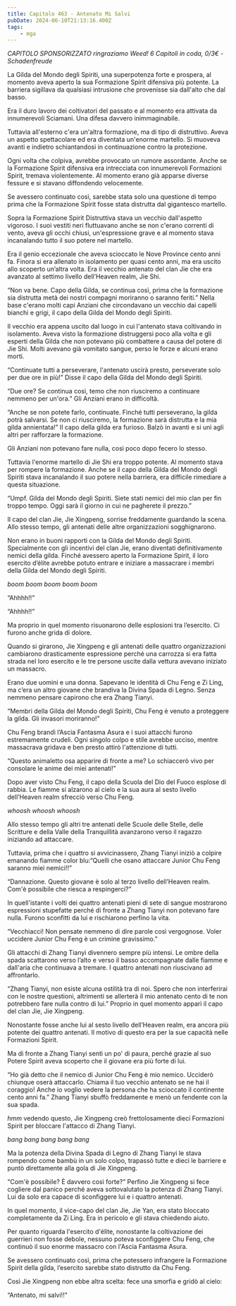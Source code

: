 ```yaml
---
title: Capitolo 463 - Antenato Mi Salvi
pubDate: 2024-06-10T21:13:16.400Z
tags:
    - mga
---
```



<em>CAPITOLO SPONSORIZZATO ringraziamo Weed!
6 Capitoli in coda, 0/3€</em><em>
-Schadenfreude</em>


La Gilda del Mondo degli Spiriti, una superpotenza forte e prospera, al momento aveva aperto la sua Formazione Spirit difensiva più potente. La barriera sigillava da qualsiasi intrusione che provenisse sia dall'alto che dal basso.


Era il duro lavoro dei coltivatori del passato e al momento era attivata da innumerevoli Sciamani. Una difesa davvero inimmaginabile.


Tuttavia all'esterno c'era un'altra formazione, ma di tipo di distruttivo. Aveva un aspetto spettacolare ed era diventata un'enorme martello. Si muoveva avanti e indietro schiantandosi in continuazione contro la protezione.


Ogni volta che colpiva, avrebbe provocato un rumore assordante. Anche se la Formazione Spirit difensiva era intrecciata con innumerevoli Formazioni Spirit, tremava violentemente. Al momento erano già apparse diverse fessure e si stavano diffondendo velocemente.


Se avessero continuato così, sarebbe stata solo una questione di tempo prima che la Formazione Spirit fosse stata distrutta dal gigantesco martello.


Sopra la Formazione Spirit Distruttiva stava un vecchio dall'aspetto vigoroso. I suoi vestiti neri fluttuavano anche se non c'erano correnti di vento, aveva gli occhi chiusi, un'espressione grave e al momento stava incanalando tutto il suo potere nel martello.


Era il genio eccezionale che aveva scioccato le Nove Province cento anni fa. Finora si era allenato in isolamento per quasi cento anni, ma era uscito allo scoperto un’altra volta. Era il vecchio antenato del clan Jie che era avanzato al settimo livello dell’Heaven realm, Jie Shi.


“Non va bene. Capo della Gilda, se continua così, prima che la formazione sia distrutta metà dei nostri compagni moriranno o saranno feriti.” Nella base c'erano molti capi Anziani che circondavano un vecchio dai capelli bianchi e grigi, il capo della Gilda del Mondo degli Spiriti.


Il vecchio era appena uscito dal luogo in cui l'antenato stava coltivando in isolamento. Aveva visto la formazione distruggersi poco alla volta e gli esperti della Gilda che non potevano più combattere a causa del potere di Jie Shi. Molti avevano già vomitato sangue, perso le forze e alcuni erano morti.


“Continuate tutti a perseverare, l'antenato uscirà presto, perseverate solo per due ore in più!” Disse il capo della Gilda del Mondo degli Spiriti.


“Due ore? Se continua così, temo che non riusciremo a continuare nemmeno per un'ora.” Gli Anziani erano in difficoltà.


“Anche se non potete farlo, continuate. Finché tutti perseverano, la gilda potrà salvarsi. Se non ci riusciremo, la formazione sarà distrutta e la mia gilda annientata!” Il capo della gilda era furioso. Balzò in avanti e si unì agli altri per rafforzare la formazione.


Gli Anziani non potevano fare nulla, così poco dopo fecero lo stesso.


Tuttavia l'enorme martello di Jie Shi era troppo potente. Al momento stava per rompere la formazione. Anche se il capo della Gilda del Mondo degli Spiriti stava incanalando il suo potere nella barriera, era difficile rimediare a questa situazione.


“Umpf. Gilda del Mondo degli Spiriti. Siete stati nemici del mio clan per fin troppo tempo. Oggi sarà il giorno in cui ne pagherete il prezzo.”


Il capo del clan Jie, Jie Xingpeng, sorrise freddamente guardando la scena. Allo stesso tempo, gli antenati delle altre organizzazioni sogghignarono.


Non erano in buoni rapporti con la Gilda del Mondo degli Spiriti. Specialmente con gli incentivi del clan Jie, erano diventati definitivamente nemici della gilda. Finché avessero aperto la Formazione Spirit, il loro esercito d’élite avrebbe potuto entrare e iniziare a massacrare i membri della Gilda del Mondo degli Spiriti.


*boom boom boom boom boom*


“Ahhhh!!”


“Ahhhh!!”


Ma proprio in quel momento risuonarono delle esplosioni tra l’esercito. Ci furono anche grida di dolore.


Quando si girarono, Jie Xingpeng e gli antenati delle quattro organizzazioni cambiarono drasticamente espressione perché una carrozza si era fatta strada nel loro esercito e le tre persone uscite dalla vettura avevano iniziato un massacro.


Erano due uomini e una donna. Sapevano le identità di Chu Feng e Zi Ling, ma c’era un altro giovane che brandiva la Divina Spada di Legno. Senza nemmeno pensare capirono che era Zhang Tianyi.


“Membri della Gilda del Mondo degli Spiriti, Chu Feng è venuto a proteggere la gilda. Gli invasori moriranno!”


Chu Feng brandì l’Ascia Fantasma Asura e i suoi attacchi furono estremamente crudeli. Ogni singolo colpo e stile avrebbe ucciso, mentre massacrava gridava e ben presto attirò l'attenzione di tutti.


“Questo animaletto osa apparire di fronte a me? Lo schiaccerò vivo per consolare le anime dei miei antenati!”


Dopo aver visto Chu Feng, il capo della Scuola del Dio del Fuoco esplose di rabbia. Le fiamme si alzarono al cielo e la sua aura al sesto livello dell’Heaven realm sfrecciò verso Chu Feng.


*whoosh whoosh whoosh*


Allo stesso tempo gli altri tre antenati delle Scuole delle Stelle, delle Scritture e della Valle della Tranquillità avanzarono verso il ragazzo iniziando ad attaccare.


Tuttavia, prima che i quattro si avvicinassero, Zhang Tianyi iniziò a colpire emanando fiamme color blu:“Quelli che osano attaccare Junior Chu Feng saranno miei nemici!!”


“Dannazione. Questo giovane è solo al terzo livello dell’Heaven realm. Com'è possibile che riesca a respingerci?”


In quell'istante i volti dei quattro antenati pieni di sete di sangue mostrarono espressioni stupefatte perché di fronte a Zhang Tianyi non potevano fare nulla.
Furono sconfitti da lui e rischiarono perfino la vita.


“Vecchiacci! Non pensate nemmeno di dire parole così vergognose. Voler uccidere Junior Chu Feng è un crimine gravissimo.”


Gli attacchi di Zhang Tianyi divennero sempre più intensi. Le ombre della spada scattarono verso l’alto e verso il basso accompagnate dalle fiamme e dall'aria che continuava a tremare. I quattro antenati non riuscivano ad affrontarlo.


“Zhang Tianyi, non esiste alcuna ostilità tra di noi. Spero che non interferirai con le nostre questioni, altrimenti se allerterà il mio antenato cento di te non potrebbero fare nulla contro di lui.” Proprio in quel momento apparì il capo del clan Jie, Jie Xingpeng.


Nonostante fosse anche lui al sesto livello dell’Heaven realm, era ancora più potente dei quattro antenati. Il motivo di questo era per la sue capacità nelle Formazioni Spirit.


Ma di fronte a Zhang Tianyi sentì un po' di paura, perché grazie al suo Potere Spirit aveva scoperto che il giovane era più forte di lui.


“Ho già detto che il nemico di Junior Chu Feng è mio nemico. Ucciderò chiunque oserà attaccarlo. Chiama il tuo vecchio antenato se ne hai il coraggio! Anche io voglio vedere la persona che ha scioccato il continente cento anni fa.” Zhang Tianyi sbuffò freddamente e menò un fendente con la sua spada.


*hmm* vedendo questo, Jie Xingpeng creò frettolosamente dieci Formazioni Spirit per bloccare l'attacco di Zhang Tianyi.


*bang bang bang bang bang*


Ma la potenza della Divina Spada di Legno di Zhang Tianyi le stava rompendo come bambù in un solo colpo, trapassò tutte e dieci le barriere e puntò direttamente alla gola di Jie Xingpeng.


“Com'è possibile? È davvero così forte?” Perfino Jie Xingpeng si fece cogliere dal panico perché aveva sottovalutato la potenza di Zhang Tianyi. Lui da solo era capace di sconfiggere lui e i quattro antenati.


In quel momento, il vice-capo del clan Jie, Jie Yan, era stato bloccato completamente da Zi Ling. Era in pericolo e gli stava chiedendo aiuto.


Per quanto riguarda l'esercito d'élite, nonostante la coltivazione dei guerrieri non fosse debole, nessuno poteva sconfiggere Chu Feng, che continuò il suo enorme massacro con l'Ascia Fantasma Asura.


Se avessero continuato così, prima che potessero infrangere la Formazione Spirit della gilda, l’esercito sarebbe stato distrutto da Chu Feng.


Così Jie Xingpeng non ebbe altra scelta: fece una smorfia e gridò al cielo:


“Antenato, mi salvi!!"
